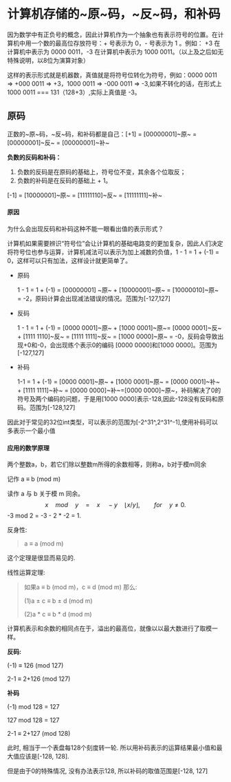 # 计算机存储的~原~码，~反~码，和补码

因为数学中有正负号的概念，因此计算机作为一个抽象也有表示符号的位置。在计算机中用一个数的最高位存放符号：+ 号表示为 0，- 号表示为 1 。例如： +3 在计算机中表示为 0000 0011，-3 在计算机中表示为 1000 0011。（以上及之后如无特殊说明，以8位为演算对象）

这样的表示形式就是机器数，真值就是将符号位转化为符号，例如：0000 0011 => +000 0011 => +3，1000 0011 => -000 0011 => -3,如果不转化的话，在形式上 1000 0011 === 131（128+3）,实际上真值是 -3。

## 原码

正数的~原~码，~反~码，和补码都是自己：[+1] = [00000001]~原~ = [00000001]~反~ = [00000001]~补~

**负数的反码和补码：**

1. 负数的反码是在原码的基础上，符号位不变，其余各个位取反；
2. 负数的补码是在反码的基础上 + 1。

[-1] = [10000001]~原~ = [11111110]~反~ = [11111111]~补~

#### 原因

为什么会出现反码和补码这种不能一眼看出值的表示形式？

计算机如果需要辨识“符号位”会让计算机的基础电路变的更加复杂，因此人们决定将符号位也参与运算，计算机减法可以表示为加上减数的负值，1 - 1 = 1 + (-1) = 0，这样可以只有加法，这样设计就更简单了。

- 原码

  1 - 1 = 1 + (-1) = [00000001] ~原~ + [10000001]~原~ = [10000010]~原~ = -2，原码计算会出现减法错误的情况。范围为[-127,127]

- 反码

  1 - 1 = 1 + (-1) = [0000 0001]~原~ + [1000 0001]~原~= [0000 0001]~反~ + [1111 1110]~反~ = [1111 1111]~反~ = [1000 0000]~原~ = -0，反码会导致出现+0和-0，会出现练个表示0的编码 [0000 0000]和[1000 0000]。范围为[-127,127]
  
- 补码

  1-1 = 1 + (-1) = [0000 0001]~原~ + [1000 0001]~原~ = [0000 0001]~补~ + [1111 1111]~补~ = [0000 0000]~补~=[0000 0000]~原~，补码解决了0的符号及两个编码的问题，于是用[1000 0000]表示-128,因此-128没有反码和原码。范围为[-128,127]

因此对于常见的32位int类型，可以表示的范围为[-2^31^,2^31^-1],使用补码可以多表示一个最小值

#### 应用的数学原理

两个整数a，b，若它们除以整数m所得的余数相等，则称a，b对于模m同余

记作 a ≡ b (mod m)

读作 a 与 b 关于模 m 同余。
$$
x \quad mod \quad y \quad = \quad x \quad - y \quad \lfloor x/y \rfloor, \quad\quad for \quad y \not= 0. 
$$
-3 mod 2 = -3 - 2 * -2 = 1.

 反身性:

> a ≡ a (mod m)

这个定理是很显而易见的.

线性运算定理:

> 如果a ≡ b (mod m)，c ≡ d (mod m) 那么:
>
> (1)a ± c ≡ b ± d (mod m)
>
> (2)a * c ≡ b * d (mod m)

计算机表示和余数的相同点在于，溢出的最高位，就像以以最大数进行了取模一样。

**反码:**

(-1) ≡ 126 (mod 127)

2-1 ≡ 2+126 (mod 127)

**补码**

(-1) mod 128 = 127

127 mod 128 = 127

2-1 ≡ 2+127 (mod 128)

此时, 相当于一个表盘每128个刻度转一轮. 所以用补码表示的运算结果最小值和最大值应该是[-128, 128]. 

但是由于0的特殊情况, 没有办法表示128, 所以补码的取值范围是[-128, 127]

